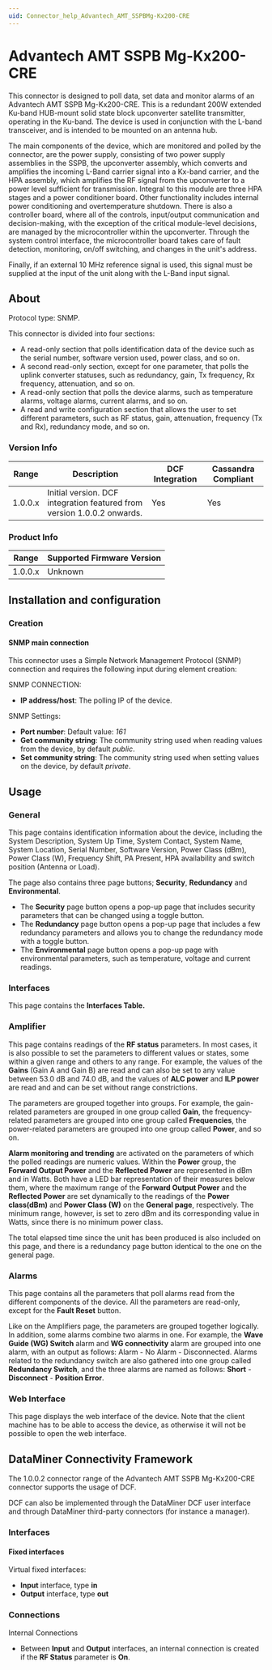 ```yaml
---
uid: Connector_help_Advantech_AMT_SSPBMg-Kx200-CRE
---
```


# Advantech AMT SSPB Mg-Kx200-CRE

This connector is designed to poll data, set data and monitor alarms of an Advantech AMT SSPB Mg-Kx200-CRE. This is a redundant 200W extended Ku-band HUB-mount solid state block upconverter satellite transmitter, operating in the Ku-band. The device is used in conjunction with the L-band transceiver, and is intended to be mounted on an antenna hub.

The main components of the device, which are monitored and polled by the connector, are the power supply, consisting of two power supply assemblies in the SSPB, the upconverter assembly, which converts and amplifies the incoming L-Band carrier signal into a Kx-band carrier, and the HPA assembly, which amplifies the RF signal from the upconverter to a power level sufficient for transmission. Integral to this module are three HPA stages and a power conditioner board. Other functionality includes internal power conditioning and overtemperature shutdown. There is also a controller board, where all of the controls, input/output communication and decision-making, with the exception of the critical module-level decisions, are managed by the microcontroller within the upconverter. Through the system control interface, the microcontroller board takes care of fault detection, monitoring, on/off switching, and changes in the unit's address.

Finally, if an external 10 MHz reference signal is used, this signal must be supplied at the input of the unit along with the L-Band input signal.

## About

Protocol type: SNMP.

This connector is divided into four sections:

- A read-only section that polls identification data of the device such as the serial number, software version used, power class, and so on.
- A second read-only section, except for one parameter, that polls the uplink converter statuses, such as redundancy, gain, Tx frequency, Rx frequency, attenuation, and so on.
- A read-only section that polls the device alarms, such as temperature alarms, voltage alarms, current alarms, and so on.
- A read and write configuration section that allows the user to set different parameters, such as RF status, gain, attenuation, frequency (Tx and Rx), redundancy mode, and so on.

### Version Info

| Range   | Description                                                             | DCF Integration | Cassandra Compliant |
|---------|-------------------------------------------------------------------------|-----------------|---------------------|
| 1.0.0.x | Initial version. DCF integration featured from version 1.0.0.2 onwards. | Yes             | Yes                 |

### Product Info

| Range | Supported Firmware Version |
|------------------|-----------------------------|
| 1.0.0.x          | Unknown                     |

## Installation and configuration

### Creation

#### SNMP main connection

This connector uses a Simple Network Management Protocol (SNMP) connection and requires the following input during element creation:

SNMP CONNECTION:

- **IP address/host**: The polling IP of the device.

SNMP Settings:

- **Port number**: Default value: *161*
- **Get community string**: The community string used when reading values from the device, by default *public*.
- **Set community string**: The community string used when setting values on the device, by default *private*.

## Usage

### General

This page contains identification information about the device, including the System Description, System Up Time, System Contact, System Name, System Location, Serial Number, Software Version, Power Class (dBm), Power Class (W), Frequency Shift, PA Present, HPA availability and switch position (Antenna or Load).

The page also contains three page buttons; **Security**, **Redundancy** and **Environmental**.

- The **Security** page button opens a pop-up page that includes security parameters that can be changed using a toggle button.
- The **Redundancy** page button opens a pop-up page that includes a few redundancy parameters and allows you to change the redundancy mode with a toggle button.
- The **Environmental** page button opens a pop-up page with environmental parameters, such as temperature, voltage and current readings.

### Interfaces

This page contains the **Interfaces Table.**

### Amplifier

This page contains readings of the **RF status** parameters. In most cases, it is also possible to set the parameters to different values or states, some within a given range and others to any range. For example, the values of the **Gains** (Gain A and Gain B) are read and can also be set to any value between 53.0 dB and 74.0 dB, and the values of **ALC power** and **ILP power** are read and and can be set without range constrictions.

The parameters are grouped together into groups. For example, the gain-related parameters are grouped in one group called **Gain**, the frequency-related parameters are grouped into one group called **Frequencies**, the power-related parameters are grouped into one group called **Power**, and so on.

**Alarm monitoring and trending** are activated on the parameters of which the polled readings are numeric values. Within the **Power** group, the **Forward Output Power** and the **Reflected Power** are represented in dBm and in Watts. Both have a LED bar representation of their measures below them, where the maximum range of the **Forward Output Power** and the **Reflected Power** are set dynamically to the readings of the **Power class(dBm)** and **Power Class (W)** on the **General page**, respectively. The minimum range, however, is set to zero dBm and its corresponding value in Watts, since there is no minimum power class.

The total elapsed time since the unit has been produced is also included on this page, and there is a redundancy page button identical to the one on the general page.

### Alarms

This page contains all the parameters that poll alarms read from the different components of the device. All the parameters are read-only, except for the **Fault Reset** button.

Like on the Amplifiers page, the parameters are grouped together logically. In addition, some alarms combine two alarms in one. For example, the **Wave Guide (WG) Switch** alarm and **WG connectivity** alarm are grouped into one alarm, with an output as follows: Alarm - No Alarm - Disconnected. Alarms related to the redundancy switch are also gathered into one group called **Redundancy Switch**, and the three alarms are named as follows: **Short** - **Disconnect** - **Position Error**.

### Web Interface

This page displays the web interface of the device. Note that the client machine has to be able to access the device, as otherwise it will not be possible to open the web interface.

## DataMiner Connectivity Framework

The 1.0.0.2 connector range of the Advantech AMT SSPB Mg-Kx200-CRE connector supports the usage of DCF.

DCF can also be implemented through the DataMiner DCF user interface and through DataMiner third-party connectors (for instance a manager).

### Interfaces

#### Fixed interfaces

Virtual fixed interfaces:

- **Input** interface, type **in**
- **Output** interface, type **out**

### Connections

Internal Connections

- Between **Input** and **Output** interfaces, an internal connection is created if the **RF Status** parameter is **On**.
